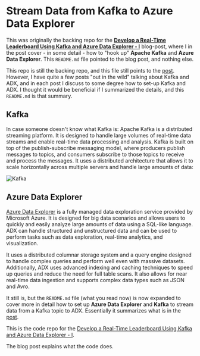 # Stream Data from Kafka to Azure Data Explorer

This was originally the backing repo for the [**Develop a Real-Time Leaderboard Using Kafka and Azure Data Explorer - I**][1] blog-post, where I in the post cover - in some detail - how to "hook up" **Apache Kafka** and **Azure Data Explorer**. This `README.md` file pointed to the blog post, and nothing else. 

This repo is still the backing repo, and this file still points to the [post][1]. However, I have quite a few posts "out in the wild" talking about Kafka and ADX, and in each post I discuss to some degree how to set-up Kafka and ADX. I thought it would be beneficial if I summarized the details, and this `README.md` is that summary.

## Kafka

In case someone doesn't know what Kafka is: Apache Kafka is a distributed streaming platform. It is designed to handle large volumes of real-time data streams and enable real-time data processing and analysis. Kafka is built on top of the publish-subscribe messaging model, where producers publish messages to topics, and consumers subscribe to those topics to receive and process the messages. It uses a distributed architecture that allows it to scale horizontally across multiple servers and handle large amounts of data:

![Kafka](/leaderboard-adx/assets/images/kafka-pub-sub.png)


## Azure Data Explorer

[Azure Data Explorer][2] is a fully managed data exploration service provided by Microsoft Azure. It is designed for big data scenarios and allows users to quickly and easily analyze large amounts of data using a SQL-like language. ADX can handle structured and unstructured data and can be used to perform tasks such as data exploration, real-time analytics, and visualization.

It uses a distributed columnar storage system and a query engine designed to handle complex queries and perform well even with massive datasets. Additionally, ADX uses advanced indexing and caching techniques to speed up queries and reduce the need for full table scans. It also allows for near real-time data ingestion and supports complex data types such as JSON and Avro.







It still is, but the `README.md` file (what you read now) is now expanded to cover more in detail how to set up **Azure Data Explorer** and **Kafka** to stream data from a Kafka topic to ADX. Essentially it summarizes what is in the [post][1]. 

This is the code repo for the [Develop a Real-Time Leaderboard Using Kafka and Azure Data Explorer - I][1].

The blog post explains what the code does.

[1]: https://nielsberglund.com/post/2023-03-19-develop-a-real-time-leaderboard-using-kafka-and-azure-data-explorer---i/
[2]: https://docs.microsoft.com/en-us/azure/data-explorer/
